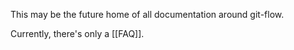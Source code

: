 This may be the future home of all documentation around git-flow.

Currently, there's only a [[FAQ]].

